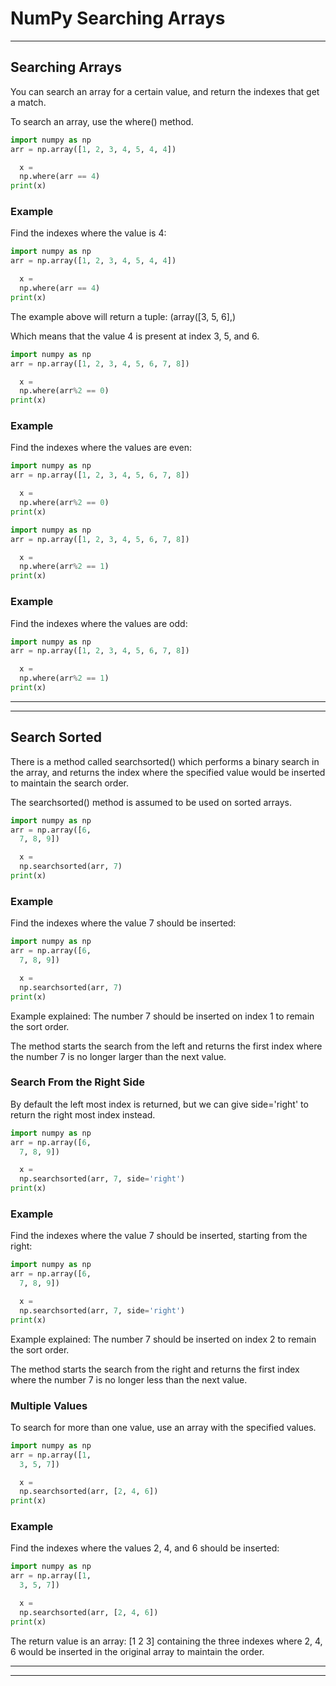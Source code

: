 # NumPy Searching Arrays


---


## Searching Arrays

You can search an array for a certain value, and return the indexes that get a match.

To search an array, use the where() method.

```python
import numpy as np
arr = np.array([1, 2, 3, 4, 5, 4, 4])

  x =
  np.where(arr == 4)
print(x)
```


### Example

Find the indexes where the value is 4:

```python
import numpy as np
arr = np.array([1, 2, 3, 4, 5, 4, 4])

  x =
  np.where(arr == 4)
print(x)
```

The example above will return a tuple: (array([3, 5, 6],)

Which means that the value 4 is present at index 3, 5, and 6.

```python
import numpy as np
arr = np.array([1, 2, 3, 4, 5, 6, 7, 8])

  x =
  np.where(arr%2 == 0)
print(x)
```


### Example

Find the indexes where the values are even:

```python
import numpy as np
arr = np.array([1, 2, 3, 4, 5, 6, 7, 8])

  x =
  np.where(arr%2 == 0)
print(x)
```

```python
import numpy as np
arr = np.array([1, 2, 3, 4, 5, 6, 7, 8])

  x =
  np.where(arr%2 == 1)
print(x)
```


### Example

Find the indexes where the values are odd:

```python
import numpy as np
arr = np.array([1, 2, 3, 4, 5, 6, 7, 8])

  x =
  np.where(arr%2 == 1)
print(x)
```


---


---


## Search Sorted

There is a method called searchsorted() which performs a binary search in the array,
and returns the index where the specified value would be inserted to maintain the 
search order.

The searchsorted() method is assumed to be 
  used on sorted arrays.

```python
import numpy as np
arr = np.array([6, 
  7, 8, 9])

  x =
  np.searchsorted(arr, 7)
print(x)
```


### Example

Find the indexes where the value 7 should be inserted:

```python
import numpy as np
arr = np.array([6, 
  7, 8, 9])

  x =
  np.searchsorted(arr, 7)
print(x)
```

Example explained: The number 7 should be inserted on index 1 to remain the sort order.

The method starts the search from the left and returns the first index where the number 
7 is no longer larger than the next value.


### Search From the Right Side

By default the left most index is returned, but we can give side='right' to return the right most index instead.

```python
import numpy as np
arr = np.array([6, 
  7, 8, 9])

  x =
  np.searchsorted(arr, 7, side='right')
print(x)
```


### Example

Find the indexes where the value 7 should be inserted, starting from the 
right:

```python
import numpy as np
arr = np.array([6, 
  7, 8, 9])

  x =
  np.searchsorted(arr, 7, side='right')
print(x)
```

Example explained: The number 7 should be inserted on index 2 to remain the sort order.

The method starts the search from the right and returns the first index where the number 
7 is no longer less than the next value.


### Multiple Values

To search for more than one value, use an array with the specified values.

```python
import numpy as np
arr = np.array([1, 
  3, 5, 7])

  x =
  np.searchsorted(arr, [2, 4, 6])
print(x)
```


### Example

Find the indexes where the values 2, 4, and 6 should be inserted:

```python
import numpy as np
arr = np.array([1, 
  3, 5, 7])

  x =
  np.searchsorted(arr, [2, 4, 6])
print(x)
```

The return value is an array: [1 2 3] containing the three indexes where 2, 4, 6 would be inserted 
in the original array to maintain the order.


---


---

